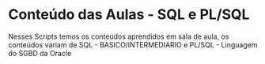 # Conteúdo das Aulas - SQL e PL/SQL

Nesses Scripts temos os conteudos aprendidos em sala de aula, os conteúdos variam de SQL - BASICO/INTERMEDIARIO e PL/SQL - Linguagem do SGBD da Oracle

